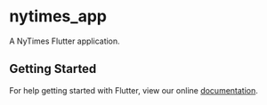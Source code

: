 # nytimes_app

A NyTimes Flutter application.

## Getting Started

For help getting started with Flutter, view our online
[documentation](https://flutter.io/).
